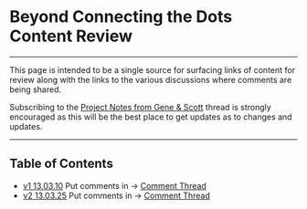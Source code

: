 # Beyond Connecting the Dots Content Review #

----------

This page is intended to be a single source for surfacing links of content for review along with the links to the various discussions where comments are being shared.

Subscribing to the [Project Notes from Gene & Scott](http://linkd.in/16kqXAy) thread is strongly encouraged as this will be the best place to get updates as to changes and updates.

----------

## Table of Contents ##

- [v1 13.03.10](http://www.systemswiki.org/download/Contents-v1.html) Put comments in -> [Comment Thread](http://linkd.in/16ksdUy)
- [v2 13.03.25](http://www.systemswiki.org/download/Contents-v2.html) Put comments in -> [Comment Thread](http://linkd.in/16ksmHv)

